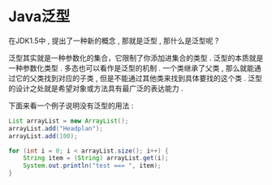 # Java泛型

在JDK1.5中 , 提出了一种新的概念 , 那就是泛型 , 那什么是泛型呢 ?

泛型其实就是一种参数化的集合，它限制了你添加进集合的类型 . 泛型的本质就是一种参数化类型 . 多态也可以看作是泛型的机制 . 一个类继承了父类 , 那么就能通过它的父类找到对应的子类 , 但是不能通过其他类来找到具体要找的这个类 . 泛型的设计之处就是希望对象或方法具有最广泛的表达能力 .

下面来看一个例子说明没有泛型的用法 :

```java
List arrayList = new ArrayList();
arrayList.add("Headplan");
arrayList.add(100);

for (int i = 0; i < arrayList.size(); i++) {
    String item = (String) arrayList.get(i);
    System.out.println("test === ", item);
}
```



